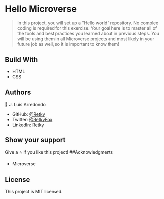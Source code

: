 # Hello Microverse
> In this project, you will set up a "Hello world" repository. No complex coding is required for this exercise. Your goal here is to master all of the tools and best practices you learned about in previous steps. You will be using them in all Microverse projects and most likely in your future job as well, so it is important to know them!
## Build With
* HTML
* CSS
## Authors
:bust_in_silhouette: J. Luis Arredondo
* GitHub: [@Retky](https://github.com/Retky "J. Luis Arredondo GitHub")
* Twitter: [@RetkyFox](https://twitter.com/retkyFox "J. Luis Arredondo Twitter")
* LinkedIn: [Retky](https://www.linkedin.com/in/Retky "J. Luis Arredondo LinkedIn")
## Show your support
Give a :star: if you like this project!
##Acknowledgments
* Microverse
## License
This project is MIT licensed.
